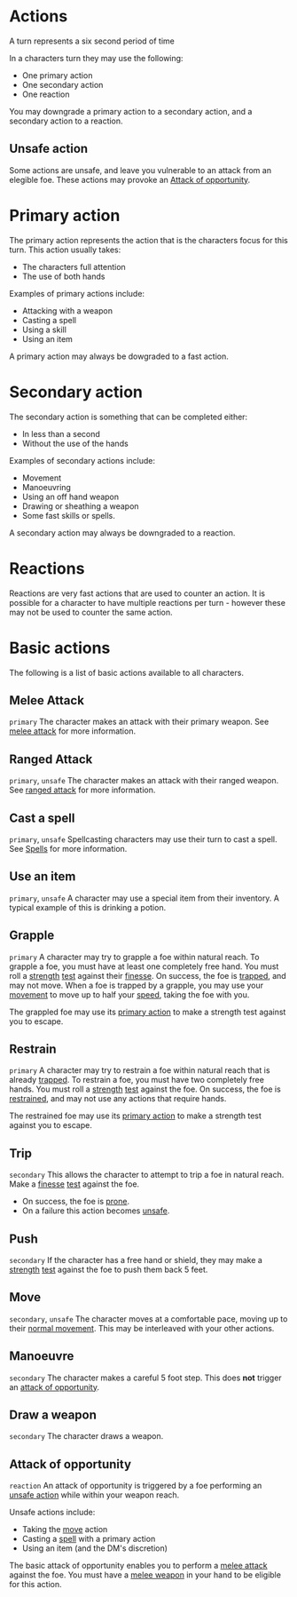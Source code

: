 # Actions

A turn represents a six second period of time

In a characters turn they may use the following:
 * One primary action
 * One secondary action
 * One reaction

You may downgrade a primary action to a secondary action, and a secondary action to a reaction.

## Unsafe action
Some actions are unsafe, and leave you vulnerable to an attack from an elegible foe. These actions may provoke an [Attack of opportunity](#attack-of-opportunity).

# Primary action
The primary action represents the action that is the characters focus for this turn. This action usually takes:
 * The characters full attention
 * The use of both hands

Examples of primary actions include:
 * Attacking with a weapon
 * Casting a spell
 * Using a skill
 * Using an item

A primary action may always be dowgraded to a fast action.

# Secondary action
The secondary action is something that can be completed either:
 * In less than a second
 * Without the use of the hands

Examples of secondary actions include:
 * Movement
 * Manoeuvring
 * Using an off hand weapon
 * Drawing or sheathing a weapon
 * Some fast skills or spells.

 A secondary action may always be downgraded to a reaction.

# Reactions
Reactions are very fast actions that are used to counter an action. It is possible for a character to have multiple reactions per turn - however these may not be used to counter the same action.

# Basic actions
The following is a list of basic actions available to all characters.

## Melee Attack
`primary`
The character makes an attack with their primary weapon. See [melee attack](rolls.md#melee-attack) for more information.

## Ranged Attack
`primary`, `unsafe`
The character makes an attack with their ranged weapon. See [ranged attack](rolls.md#ranged-attack) for more information.

## Cast a spell
`primary`, `unsafe`
Spellcasting characters may use their turn to cast a spell.
See [Spells](spells.md) for more information.

## Use an item
`primary`, `unsafe`
A character may use a special item from their inventory. A typical example of this is drinking a potion.

## Grapple
`primary`
A character may try to grapple a foe within natural reach. To grapple a foe, you must have at least one completely free hand. You must roll a [strength](stats.md#strength) [test](rolls.md#tests) against their [finesse](stats.md#finesse). On success, the foe is [trapped](statuses.md#trapped), and may not move. When a foe is trapped by a grapple, you may use your [movement](#move) to move up to half your [speed](stats.md#speed), taking the foe with you.

The grappled foe may use its [primary action](#primary-action) to make a strength test against you to escape.

## Restrain
`primary`
A character may try to restrain a foe within natural reach that is already [trapped](statuses.md#trapped). To restrain a foe, you must have two completely free hands. You must roll a [strength](stats.md#strength) [test](rolls.md#tests) against the foe. On success, the foe is [restrained](statuses.md#restrained), and may not use any actions that require hands.

The restrained foe may use its [primary action](#primary-action) to make a strength test against you to escape.

## Trip
`secondary`
This allows the character to attempt to trip a foe in natural reach. Make a [finesse](stats.md#finesse) [test](rolls.md#tests) against the foe.
 - On success, the foe is [prone](statuses.md#prone).
 - On a failure this action becomes [unsafe](#unsafe-action).

## Push
`secondary`
If the character has a free hand or shield, they may make a [strength](stats.md#strength) [test](rolls.md#tests) against the foe to push them back 5 feet.

## Move
`secondary`, `unsafe`
The character moves at a comfortable pace, moving up to their [normal movement](stats.md#speed). This may be interleaved with your other actions.

## Manoeuvre
`secondary`
The character makes a careful 5 foot step. This does **not** trigger an [attack of opportunity](#attack-of-opportunity).

## Draw a weapon
`secondary`
The character draws a weapon.

## Attack of opportunity
`reaction`
An attack of opportunity is triggered by a foe performing an [unsafe action](#unsafe-action) while within your weapon reach.

Unsafe actions include:
 * Taking the [move](#move) action
 * Casting a [spell](spells.md) with a primary action
 * Using an item (and the DM's discretion)

The basic attack of opportunity enables you to perform a [melee attack](rolls.md#melee-attack) against the foe. You must have a [melee weapon](weapons.md#melee-weapons) in your hand to be eligible for this action.
